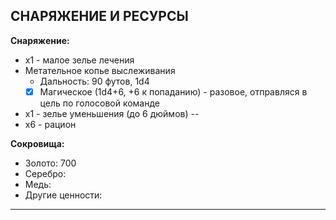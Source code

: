 ## СНАРЯЖЕНИЕ И РЕСУРСЫ

**Снаряжение:**
- x1 - малое зелье лечения
- Метательное копье выслеживания
	- Дальность: 90 футов, 1d4
	- [x] Магическое (1d4+6, +6 к попаданию) - разовое, отправляся в цель по голосовой команде
- х1 - зелье уменьшения (до 6 дюймов)
--
- х6 - рацион

**Сокровища:**
- Золото: 700
- Серебро: 
- Медь: 
- Другие ценности: 

---

